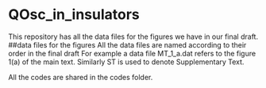 # QOsc_in_insulators
This repository has all the data files for the figures we have in our final draft.
##data files for the figures
All the data files are named according to their order in the final draft
For example a data file MT_1_a.dat refers to the figure 1(a) of the main text. Similarly ST is used to denote Supplementary Text.

All the codes are shared in the codes folder.


